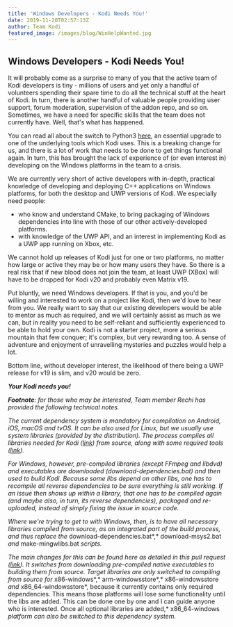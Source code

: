 ```yaml
---
title: 'Windows Developers - Kodi Needs You!'
date: 2019-11-20T02:57:13Z
author: Team Kodi
featured_image: /images/blog/WinHelpWanted.jpg
---
```

Windows Developers - Kodi Needs You!
------------------------------------

 It will probably come as a surprise to many of you that the active team of Kodi developers is tiny - millions of users and yet only a handful of volunteers spending their spare time to do all the technical stuff at the heart of Kodi. In turn, there is another handful of valuable people providing user support, forum moderation, supervision of the addon repo, and so on. Sometimes, we have a need for specific skills that the team does not currently have. Well, that's what has happened.

 You can read all about the switch to Python3 [here](https://kodi.tv/article/kodi-19-python-3-goes-live), an essential upgrade to one of the underlying tools which Kodi uses. This is a breaking change for us, and there is a lot of work that needs to be done to get things functional again. In turn, this has brought the lack of experience of (or even interest in) developing on the Windows platforms in the team to a crisis.

 We are currently very short of active developers with in-depth, practical knowledge of developing and deploying C++ applications on Windows platforms, for both the desktop and UWP versions of Kodi. We especially need people:

 
 * who know and understand CMake, to bring packaging of Windows dependencies into line with those of our other actively-developed platforms.
 * with knowledge of the UWP API, and an interest in implementing Kodi as a UWP app running on Xbox, etc.
 
 We cannot hold up releases of Kodi just for one or two platforms, no matter how large or active they may be or how many users they have. So there is a real risk that if new blood does not join the team, at least UWP (XBox) will have to be dropped for Kodi v20 and probably even Matrix v19.

 Put bluntly, we need Windows developers. If that is you, and you'd be willing and interested to work on a project like Kodi, then we'd love to hear from you. We really want to say that our existing developers would be able to mentor as much as required, and we will certainly assist as much as we can, but in reality you need to be self-reliant and sufficiently experienced to be able to hold your own. Kodi is not a starter project, more a serious mountain that few conquer; it's complex, but very rewarding too. A sense of adventure and enjoyment of unravelling mysteries and puzzles would help a lot.

 Bottom line, without developer interest, the likelihood of there being a UWP release for v19 is slim, and v20 would be zero.

 ***Your Kodi needs you!***

  

 ***Footnote**: for those who may be interested, Team member Rechi has provided the following technical notes.*

 *The current dependency system is mandatory for compilation on Android, iOS, macOS and tvOS. It can be also used for Linux, but we usually use system libraries (provided by the distribution). The process compiles all libraries needed for Kodi ([link](https://github.com/xbmc/xbmc/tree/master/tools/depends/target)) from source, along with some required tools ([link](https://github.com/xbmc/xbmc/tree/master/tools/depends/native)).*

 *For Windows, however, pre-compiled libraries (except FFmpeg and libdvd) and executables are downloaded (*download-dependencies.bat*) and then used to build Kodi. Because some libs depend on other libs, one has to recompile all reverse dependencies to be sure everything is still working. If an issue then shows up within a library, that one has to be compiled again (and maybe also, in turn, its reverse dependencies), packaged and re-uploaded, instead of simply fixing the issue in source code.*

 *Where we're trying to get to with Windows, then, is to have all necessary libraries compiled from source, as an integrated part of the build process, and thus replace the* download-dependencies.bat*,* download-msys2.bat *and* make-mingwlibs.bat *scripts.*

 *The main changes for this can be found here as detailed in this pull request ([link](https://github.com/xbmc/xbmc/pull/16850)). It switches from downloading pre-compiled native executables to building them from source. Target libraries are only switched to compiling from source for* x86-windows*,* arm-windowsstore*,* x86-windowsstore *and* x86\_64-windowsstore*, because it currently contains only required dependencies. This means those platforms will lose some functionality until the libs are added. This can be done one by one and I can guide anyone who is interested. Once all optional libraries are added,* x86\_64-windows *platform can also be switched to this dependency system.*

  

 